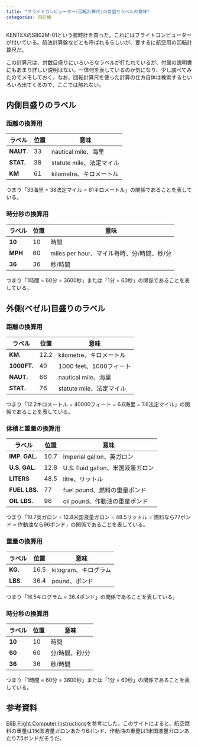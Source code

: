 ```yaml
---
title: "フライトコンピューター(回転計算尺)の目盛りラベルの意味"
categories: 飛行機
---
```


KENTEXのS802M-01という腕時計を買った。これにはフライトコンピューターが付いている。航法計算盤などとも呼ばれるらしいが、要するに航空用の回転計算尺だ。

この計算尺は、対数目盛りにいろいろなラベルが打たれているが、付属の説明書にもあまり詳しい説明はない。一体何を表しているのか気になり、少し調べてみたのでメモしておく。なお、回転計算尺を使った計算の仕方自体は検索するといろいろ出てくるので、ここでは触れない。

## 内側目盛りのラベル

### 距離の換算用

ラベル|位置|意味
-|-|-
**NAUT.**|33|nautical mile、海里
**STAT.**|38|statute mile、法定マイル
**KM**|61|kilometre、キロメートル

つまり「33海里 = 38法定マイル = 61キロメートル」の関係であることを表している。

### 時分秒の換算用

ラベル|位置|意味
-|-|-
**10**|10|時間
**MPH**|60|miles per hour、マイル毎時、分/時間、秒/分
**36**|36|秒/時間

つまり「1時間 = 60分 = 3600秒」または「1分 = 60秒」の関係であることを表している。

## 外側(ベゼル)目盛りのラベル

### 距離の換算用

ラベル|位置|意味
-|-|-
**KM.**|12.2|kilometre、キロメートル
**1000FT.**|40|1000 feet、1000フィート
**NAUT.**|66|nautical mile、海里
**STAT.**|76|statute mile、法定マイル

つまり「12.2キロメートル = 40000フィート = 6.6海里 = 7.6法定マイル」の関係であることを表している。

### 体積と重量の換算用

ラベル|位置|意味
-|-|-
**IMP. GAL.**|10.7|Imperial gallon、英ガロン
**U.S. GAL.**|12.8|U.S. fluid gallon、米国液量ガロン
**LITERS**|48.5|litre、リットル
**FUEL LBS.**|77|fuel pound、燃料の重量ポンド
**OIL LBS.**|96|oil pound、作動油の重量ポンド

つまり「10.7英ガロン = 12.8米国液量ガロン = 48.5リットル = 燃料なら77ポンド = 作動油なら96ポンド」の関係であることを表している。

### 重量の換算用

ラベル|位置|意味
-|-|-
**KG.**|16.5|kilogram、キログラム
**LBS.**|36.4|pound、ポンド

つまり「16.5キログラム = 36.4ポンド」の関係であることを表している。

### 時分秒の換算用

ラベル|位置|意味
-|-|-
**10**|10|時間
**60**|60|分/時間、秒/分
**36**|36|秒/時間

つまり「1時間 = 60分 = 3600秒」または「1分 = 60秒」の関係であることを表している。

## 参考資料

[E6B Flight Computer Instructions](https://www.gleimaviation.com/e6b-flight-computer-instructions/)を参考にした。このサイトによると、航空燃料の重量は1米国液量ガロンあたり6ポンド、作動油の重量は1米国液量ガロンあたり7.5ポンドだそうだ。
